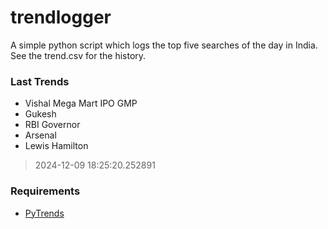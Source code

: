 # trendlogger
A simple python script which logs the top five searches of the day in India.<br>See the trend.csv for the history.<br>

<!-- Last Trends -->
### Last Trends
* Vishal Mega Mart IPO GMP
* Gukesh
* RBI Governor
* Arsenal
* Lewis Hamilton
> 2024-12-09 18:25:20.252891

<!-- Requirements -->
### Requirements
* [PyTrends](https://github.com/dreyco676/pytrends)
